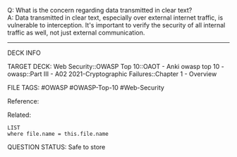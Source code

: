 Q: What is the concern regarding data transmitted in clear text?  
A: Data transmitted in clear text, especially over external internet traffic, is vulnerable to interception. It's important to verify the security of all internal traffic as well, not just external communication.
<!--ID: 1697070660050-->

---

DECK INFO

TARGET DECK: Web Security::OWASP Top 10::OAOT - Anki owasp top 10 - owasp::Part III - A02 2021-Cryptographic Failures::Chapter 1 - Overview

FILE TAGS: #OWASP #OWASP-Top-10 #Web-Security

Reference:

Related:

```dataview
LIST
where file.name = this.file.name
```

QUESTION STATUS: Safe to store